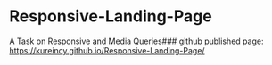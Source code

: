 # Responsive-Landing-Page
A Task on Responsive and Media Queries###
github published page: https://kureincy.github.io/Responsive-Landing-Page/
